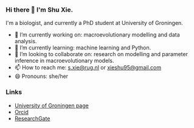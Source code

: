 ### Hi there 👋 I'm Shu Xie.


I'm a biologist, and currently a PhD student at University of Groningen.

- 🔭 I’m currently working on: macroevolutionary modelling and data analysis.
- 🌱 I’m currently learning: machine learning and Python.
- 👯 I’m looking to collaborate on: research on modelling and parameter inference in macroevolutionary models.
- 📫 How to reach me: s.xie@rug.nl or xieshu95@gmail.com
- 😄 Pronouns: she/her

### Links

* [University of Groningen page](https://www.rug.nl/staff/s.xie/)
* [Orcid](https://orcid.org/my-orcid?orcid=0000-0001-9594-946X)
* [ResearchGate](https://www.researchgate.net/profile/Shu-Xie-5)
